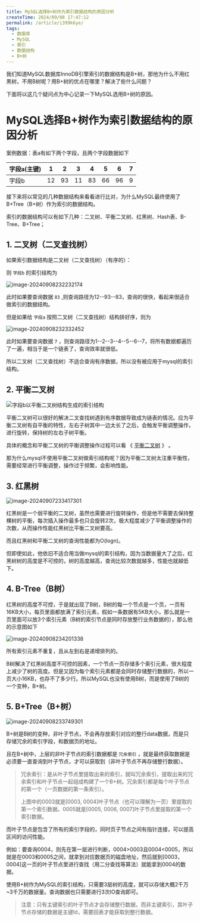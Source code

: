 ```yaml
---
title: MySQL选择B+树作为索引数据结构的原因分析
createTime: 2024/09/08 17:47:12
permalink: /article/i399k6ye/
tags:
  - 数据库
  - MySQL
  - 索引
  - 数据结构
  - B+树
---
```


我们知道MySQL数据库InnoDB引擎索引的数据结构是B+树，那他为什么不用红黑树，不用B树呢？用B+树的优点在哪里？解决了些什么问题？

下面将以这几个疑问点为中心记录一下MySQL选用B+树的原因。

<!-- more -->

# MySQL选择B+树作为索引数据结构的原因分析



案例数据：表a有如下两个字段，且两个字段数据如下

| 字段a(主键) | 1    | 2    | 3    | 4    | 5    | 6    | 7    |
| ----------- | ---- | ---- | ---- | ---- | ---- | ---- | ---- |
| 字段b       | 12   | 93   | 11   | 83   | 66   | 96   | 9    |

接下来将以常见的几种数据结构来看看进行比对，为什么MySQL最终使用了B+Tree（B+树）作为索引的数据结构。

索引的数据结构可以有如下几种：二叉树、平衡二叉树、红黑树、Hash表、B-Tree、B+Tree；

## 1. 二叉树（二叉查找树）

如果索引数据结构是二叉树（二叉查找树）（有序的）：

则 `字段b` 的索引结构为

![image-20240908232232174](images/image-20240908232232174.png)

此时如果要查询数据 `83` ,则查询路径为12--93--83，查询的很快，看起来很适合做索引的数据结构。

但是如果给 `字段a` 按照二叉树（二叉查找树）结构排好序，则为

![image-20240908232332452](images/image-20240908232332452.png)

此时如果要查询数据 `7` ，则查询路径为1--2--3--4--5--6--7，将所有数据都遍历了一遍，相当于是一个链表了，查询效率就很低。

所以二叉树（二叉查找树）不适合查询有序数据，所以没有被应用于mysql的索引结构。

## 2. 平衡二叉树

![字段b以平衡二叉树结构生成的索引结构](images/image-20240907233236630.png)

平衡二叉树可以很好的解决二叉查找树遇到有序数据导致成为链表的情况。应为平衡二叉树有自平衡的特性，左右子树其中一边太长了之后，会触发平衡调整操作，进行旋转，保持树的左右子树平衡。

具体的概念和平衡二叉树的平衡调整操作过程可以看 《 [平衡二叉树](../other/structure/平衡二叉树.md) 》 。

那为什么mysql不使用平衡二叉树做索引结构呢？因为平衡二叉树太注重平衡性，需要经常进行平衡调整，操作过于频繁，会影响性能。

## 3. 红黑树

![image-20240907233417301](images/image-20240907233417301.png)

红黑树是一个弱平衡的二叉树，虽然也需要进行旋转操作，但是他不需要去保持整棵树的平衡，每次插入操作最多也只会旋转2次，极大程度减少了平衡调整操作的次数，从而操作性能红黑树比平衡二叉树要高。

而且红黑树和平衡二叉树的查询性能都为O(logn)。

但即使如此，他依旧不适合用当做mysql的索引结构，因为当数据量大了之后，红黑树树的高度是不可控的，树的高度越高，查询比较次数就越多，性能也就越低下。

## 4. B-Tree（B树）

红黑树的高度不可控，于是就出现了B树，B树的每一个节点是一个页，一页有16KB大小，每页里面都放满了索引元素，假如一条数据有5KB大小，那么就是一页里面可以放3个索引元素（B树的索引节点是同时存放整行业务数据的），那么他的示意图如下

![image-20240908234201338](images/image-20240908234201338.png)

所有索引元素不重复，且从左到右是递增排列的。

B树解决了红黑树高度不可控的因素，一个节点一页存储多个索引元素，很大程度上减少了树的高度。但是又因为每个索引元素都是会同时存储整行数据的，所以一页大小16KB，也存不了多少行。所以MySQL也没有使用B树，而是使用了B树的一个变种，B+树。

## 5. B+Tree（B+树）

![image-20240908233749301](images/image-20240908233749301.png)

B+树是B树的变种，非叶子节点，不会再存放索引对应的整行data数据，而是只存储冗余的索引字段，和数据页的地址。

且在B+树中，上层的非叶子节点的索引数据都是 `冗余索引` ，就是最终获取数据是必须要一直查询到叶子节点，才可以获取到（非叶子节点不再存储整行数据）。

> 冗余索引：是从叶子节点里提取出来的索引，就叫冗余索引，提取出来的冗余索引和叶子节点一起组成构建了一个B+树。冗余索引都是每个叶子节点的第一个（一页数据的第一条索引）。
>
> 上图中的0003就是[0003, 0004]叶子节点（也可以理解为一页）里提取的第一个索引数据。0005就是[0005, 0006, 0007]叶子节点里提取的第一个索引数据。

而叶子节点是包含了所有的索引字段的，同时页子节点之间有指针连接，可以提高区间的访问性能。

例如：要查询0004，则先在第一层进行判断，0004>0003且0004<0005，所以就是在0003和0005之间，就拿到对应数据页的磁盘地址，然后就到[0003，0004]这一页的叶子节点里进行查找（用二分查找等算法）就能拿到0004的数据。

使用B+树作为MySQL的索引结构，只需要3层树的高度，就可以存储大概2千万~3千万的数据量。查询数据也只需要进行3次IO查询即可。

> 注意：只有主键索引的叶子节点才会存储整行数据，而非主键索引，其叶子节点存储的数据是主键Id，需要回表才能获取到整行数据。